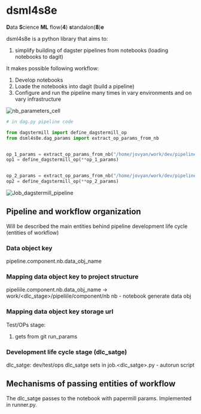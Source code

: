 
# dsml4s8e
**D**ata **S**cience **ML** flow(**4**) **s**tandalon(**8**)**e**


dsml4s8e is a python library that aims to:
 1. simplify building of dagster pipelines from notebooks (loading notebooks to dagit)

It makes possible following workflow:
 1. Develop notebooks
 2. Loade the notebooks into dagit (build a pipeline)
 3. Configure and run the pipeline many times in vary environments and on vary infrastructure 

![nb_parameters_cell](https://user-images.githubusercontent.com/1010096/220533153-45c8dd82-64e7-445c-aedc-c9787de30916.png)



```python
# in dag.py pipeline code

from dagstermill import define_dagstermill_op
from dsml4s8e.dag_params import extract_op_params_from_nb


op_1_params = extract_op_params_from_nb("/home/jovyan/work/dev/pipeline_example/data_load/nb_1.ipynb")
op1 = define_dagstermill_op(**op_1_params)


op_2_params = extract_op_params_from_nb("/home/jovyan/work/dev/pipeline_example/data_load/nb_2.ipynb")
op2 = define_dagstermill_op(**op_2_params)
```



![Job_dagstermill_pipeline](https://user-images.githubusercontent.com/1010096/220530371-eb3c12f2-f70b-4d7c-a6c9-9f38fc391b7f.svg)



## Pipeline and workflow organization
Will be described the main entities behind pipeline development life cycle (entities of workflow)

### Data object key 
pipeline.component.nb.data_obj_name

### Mapping data object key to project structure
pipeliile.component.nb.data_obj_name ->
work/<dlc_stage>/pipeliile/component/nb
nb - notebook generate data obj
### Mapping data object key storage url


Test/OPs stage:
  1. gets from git run_params

 ### Development life cycle stage (dlc_satge)
  dlc_satge: dev/test/ops
  dlc_satge sets in job.<dlc_satge>.py - autorun script
  
 ## Mechanisms of passing entities of workflow
  The dlc_satge passes to the notebook with papermill params. Implemented in runner.py.
  
